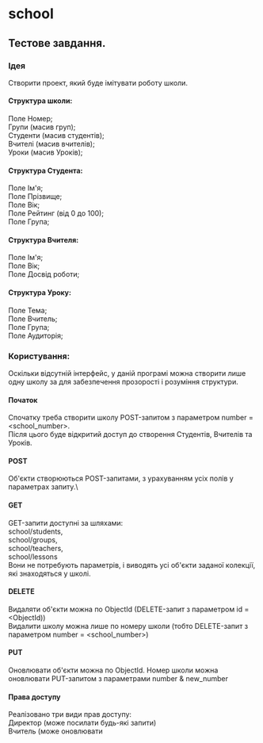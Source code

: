 # school

## Тестове завдання. 

### Ідея 
Створити проект, який буде імітувати роботу школи. 
#### Структура школи:
Поле Номер;\
Групи (масив груп);\
Студенти (масив студентів);\
Вчителі (масив вчителів);\
Уроки (масив Уроків);

#### Структура Студента: 
Поле Ім'я;\
Поле Прізвище;\
Поле Вік;\
Поле Рейтинг (від 0 до 100);\
Поле Група;

#### Структура Вчителя:
Поле Ім'я;\
Поле Вік;\
Поле Досвід роботи;

#### Структура Уроку:
Поле Тема;\
Поле Вчитель;\
Поле Група;\
Поле Аудиторія;

### Користування:
Оскільки відсутній інтерфейс, у даній програмі можна створити лише одну школу за для забезпечення прозорості і розуміння структури.
#### Початок
Спочатку треба створити школу POST-запитом з параметром number = <school_number>.\
Після цього буде відкритий доступ до створення Студентів, Вчителів та Уроків.
#### POST
Об'єкти створюються POST-запитами, з урахуванням усіх полів у параметрах запиту.\

#### GET
GET-запити доступні за шляхами: \
school/students,\
school/groups,\
school/teachers,\
school/lessons\
Вони не потребують параметрів, і виводять усі об'єкти заданої колекції, які знаходяться у школі.

#### DELETE 
Видаляти об'єкти можна по ObjectId (DELETE-запит з параметром id = <ObjectId)) \
Видалити школу можна лише по номеру школи (тобто DELETE-запит з параметром number = <school_number>)

#### PUT 
Оновлювати об'єкти можна по ObjectId.
Номер школи можна оновлювати PUT-запитом з параметрами number & new_number

#### Права доступу
Реалізовано три види прав доступу:\
Директор (може посилати будь-які запити)\
Вчитель (може оновлювати 




